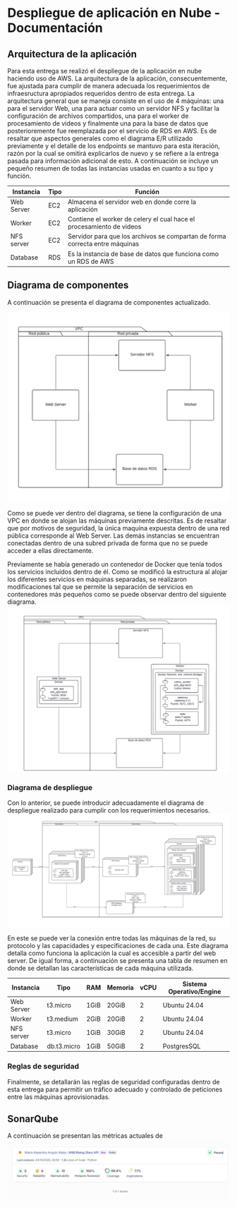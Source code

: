 # Despliegue de aplicación en Nube - Documentación

## Arquitectura de la aplicación
Para esta entrega se realizó el despliegue de la aplicación en nube haciendo uso de AWS. La arquitectura de la aplicación, consecuentemente, fue ajustada para cumplir de manera adecuada los requerimientos de infraesructura apropiados requeridos dentro de esta entrega. La arquitectura general que se maneja consiste en el uso de 4 máquinas: una para el servidor Web, una para actuar como un servidor NFS y facilitar la configuración de archivos compartidos, una para el worker de procesamiento de videos y finalmente una para la base de datos que posterioremente fue reemplazada por el servicio de RDS en AWS. Es de resaltar que aspectos generales como el diagrama E/R utilizado previamente y el detalle de los endpoints se mantuvo para esta iteración, razón por la cual se omitirá explicarlos de nuevo y se refiere a la entrega pasada para información adicional de esto. 
A continuación se incluye un pequeño resumen de todas las instancias usadas en cuanto a su tipo y función. 

| **Instancia** | **Tipo** | **Función**                                                                  |
|---------------|----------|------------------------------------------------------------------------------|
| Web Server    | EC2      | Almacena el servidor web en donde corre la aplicación                        |
| Worker        | EC2      | Contiene el worker de celery el cual hace el procesamiento de videos         |
| NFS server    | EC2      | Servidor para que los archivos se compartan de forma correcta entre máquinas |
| Database      | RDS      | Es la instancia de base de datos que funciona como un RDS de AWS            |

## Diagrama de componentes
A continuación se presenta el diagrama de componentes actualizado. 

![diagrama de componentes](images/arquitectura.png)

Como se puede ver dentro del diagrama, se tiene la configuración de una VPC en donde se alojan las máquinas previamente descritas. Es de resaltar que por motivos de seguridad, la única maquina expuesta dentro de una red pública corresponde al Web Server. Las demás instancias se encuentran conectadas dentro de una subred privada de forma que no se puede acceder a ellas directamente. 

Previamente se había generado un contenedor de Docker que tenía todos los servicios incluídos dentro de él. Como se modificó la estructura al alojar los diferentes servicios en máquinas separadas, se realizaron modificaciones tal que se permite la separación de servicios en contenedores más pequeños como se puede observar dentro del siguiente diagrama. 
![docker_diag](images/docker_diag.png)

### Diagrama de despliegue
Con lo anterior, se puede introducir adecuadamente el diagrama de despliegue realizado para cumplir con los requerimientos necesarios. 
![despliegue](images/despliegue.png)

En este se puede ver la conexión entre todas las máquinas de la red, su protocolo y las capacidades y especificaciones de cada una. Este diagrama detalla como funciona la aplicación la cual es accesible a partir del web server. De igual forma, a continuación se presenta una tabla de resumen en donde se detallan las características de cada máquina utilizada.

| **Instancia** | **Tipo**    | **RAM** | **Memoria** | **vCPU** | **Sistema Operativo/Engine** |
|---------------|-------------|---------|-------------|----------|------------------------------|
| Web Server    | t3.micro    | 1GiB    | 20GiB       | 2        | Ubuntu 24.04                 |
| Worker        | t3.medium   | 2GiB    | 20GiB       | 2        | Ubuntu 24.04                 |
| NFS server    | t3.micro    | 1GiB    | 30GiB       | 2        | Ubuntu 24.04                 |
| Database      | db.t3.micro | 1GiB    | 50GiB       | 2        | PostgresSQL                  |

### Reglas de seguridad
Finalmente, se detallarán las reglas de seguridad configuradas dentro de esta entrega para permitir un tráfico adecuado y controlado de peticiones entre las máquinas aprovisionadas. 


## SonarQube
A continuación se presentan las métricas actuales de 
![sonar1](images/sonar1.png)